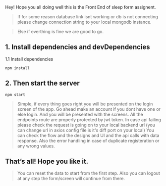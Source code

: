 Hey! Hope you all doing well this is the Front End of sleep form assignent.

>If for some reason database link isnt working or db is not connecting please change connection string to your local mongodb instance.

>Else if everthing is fine we are good to go.



## 1. Install dependencies and devDependencies

1.1 Install dependencies

```
npm install 
```

## 2. Then start the server 
```
npm start
```
>Simple, if every thing goes right you will be presented on the login screen of the app. Go ahead make an account if you dont have one or else login. And you will be presented with the screens. 
>All the endpoints route are properly protected by jwt token.
>In case api failing please check the request is going on to your local backend url (you can change url in axios config file is it's diff port on your local)
>You can check the flow and the designs and UI and the api calls with data response.
>Also the error handling in case of duplicate registeration or any wrong values.

## That’s all! Hope you like it.
>You can reset the data to start from the first step.
>Also you can logout at any step the form/screen will continue from there.
